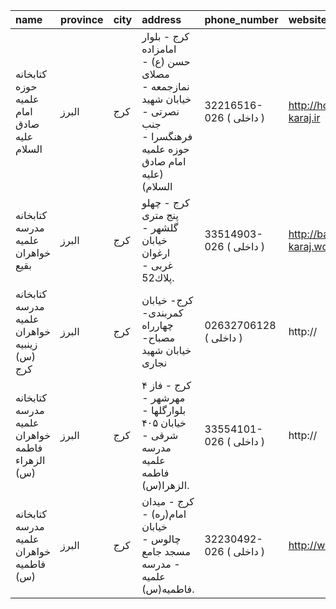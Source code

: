 | name                                           | province   | city   | address                                                                                                               | phone_number            | website                        |
|:-----------------------------------------------|:-----------|:-------|:----------------------------------------------------------------------------------------------------------------------|:------------------------|:-------------------------------|
| کتابخانه حوزه علمیه امام صادق علیه السلام      | البرز      | كرج    | کرج - بلوار امامزاده حسن (ع) - مصلای نمازجمعه - خیابان شهید نصرتی - جنب فرهنگسرا - حوزه علمیه امام صادق (علیه السلام) | 32216516-026 ( داخلی  ) | http://howzeh-karaj.ir         |
| كتابخانه مدرسه علمیه خواهران بقیع              | البرز      | كرج    | كرج - چهلو پنج متری گلشهر - خیابان ارغوان غربی - پلاك52.                                                              | 33514903-026 ( داخلی  ) | http://baghi-karaj.womenhc.com |
| کتابخانه مدرسه علمیه خواهران زینبیه (س) کرج    | البرز      | كرج    | كرج- خیابان كمربندی- چهارراه مصباح- خیابان شهید نجاری                                                                 | 02632706128 ( داخلی  )  | http://                        |
| كتابخانه مدرسه علمیه خواهران فاطمه الزهراء (س) | البرز      | كرج    | کرج - فاز ۴ مهرشهر - بلوارگلها - خیابان ۴۰۵ شرقی - مدرسه علمیه فاطمه الزهرا(س).                                       | 33554101-026 ( داخلی  ) | http://                        |
| كتابخانه مدرسه علمیه خواهران فاطمیه (س)        | البرز      | كرج    | كرج - میدان امام(ره) - خیابان چالوس - مسجد جامع - مدرسه علمیه فاطمیه(س).                                              | 32230492-026 ( داخلی  ) | http://whc.net                 |